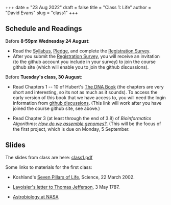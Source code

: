 +++
date = "23 Aug 2022"
draft = false
title = "Class 1: Life"
author = "David Evans"
slug = "class1"
+++

## Schedule and Readings

Before **8:59pm Wednesday 24 August**: 

- Read the [Syllabus](/syllabus/),
[Pledge](/pledge/), and complete the [Registration Survey](/survey).
- After you submit the [Registration Survey](/survey), you will receive an invitation (to the github account you include in your survey) to join the course github site (which will enable you to join the github discussions).

Before **Tuesday's class, 30 August**:

- Read Chapters 1 -- 10 of Hubert's [The DNA
  Book](https://berthub.eu/dna-book/toc-real/) (the chapters are very
  short and interesting, so its not as much as it sounds). To access the early version
  of this book that we have access to, you will need the login
  information from [github discussions](https://github.com/computingbiology/fall2022/discussions/3). (This link will work after you have joined the course github site, see above.)

- Read Chapter 3 (at least through the end of 3.8) of _Bioinformatics
Algorithms_: [_How do we assemble genomes?_](//www.bioinformaticsalgorithms.org/bioinformatics-chapter-3). (This will be the focus of the first project, which is due on Monday, 5 September.

## Slides

The slides from class are here: [class1.pdf](https://www.dropbox.com/s/i70mk5ifzhxwgzt/csbio-class1.pdf?dl=0)

Some links to materials for the first class:

- Koshland's [Seven Pillars of Life](https://www.science.org/doi/10.1126/science.1068489), Science, 22 March 2002.

- [Lavoisier's letter to Thomas Jefferson](https://founders.archives.gov/documents/Jefferson/01-11-02-0208), 3 May 1787.

- [Astrobiology at NASA](https://astrobiology.nasa.gov/research/life-detection/about/)
